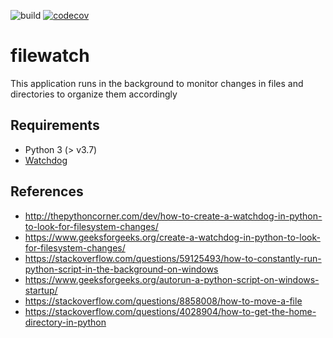 ![build](https://github.com/pelonchasva/filewatch/workflows/build/badge.svg)
[![codecov](https://codecov.io/gh/pelonchasva/filewatch/branch/master/graph/badge.svg)](https://codecov.io/gh/pelonchasva/filewatch)

# filewatch

This application runs in the background to monitor changes in files and directories to organize them accordingly

## Requirements

* Python 3 (> v3.7)
* [Watchdog](https://pypi.org/project/watchdog/)

## References

* <http://thepythoncorner.com/dev/how-to-create-a-watchdog-in-python-to-look-for-filesystem-changes/>
* <https://www.geeksforgeeks.org/create-a-watchdog-in-python-to-look-for-filesystem-changes/>
* <https://stackoverflow.com/questions/59125493/how-to-constantly-run-python-script-in-the-background-on-windows>
* <https://www.geeksforgeeks.org/autorun-a-python-script-on-windows-startup/>
* <https://stackoverflow.com/questions/8858008/how-to-move-a-file>
* <https://stackoverflow.com/questions/4028904/how-to-get-the-home-directory-in-python>
